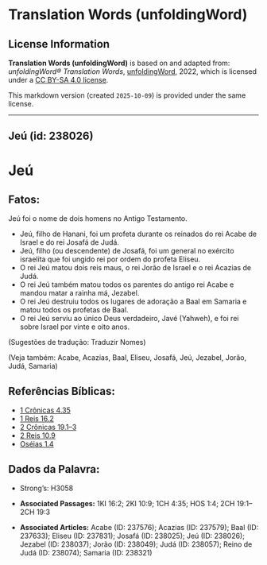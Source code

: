 # Translation Words (unfoldingWord)

## License Information

**Translation Words (unfoldingWord)** is based on and adapted from: _unfoldingWord® Translation Words_, [unfoldingWord](https://unfoldingword.org/utw), 2022, which is licensed under a [CC BY-SA 4.0 license](https://creativecommons.org/licenses/by-sa/4.0/legalcode.en).

This markdown version (created `2025-10-09`) is provided under the same license.



--------------------------------

## Jeú (id: 238026)

Jeú
===

Fatos:
------

Jeú foi o nome de dois homens no Antigo Testamento.

* Jeú, filho de Hanani, foi um profeta durante os reinados do rei Acabe de Israel e do rei Josafá de Judá.
* Jeú, filho (ou descendente) de Josafá, foi um general no exército israelita que foi ungido rei por ordem do profeta Eliseu.
* O rei Jeú matou dois reis maus, o rei Jorão de Israel e o rei Acazias de Judá.
* O rei Jeú também matou todos os parentes do antigo rei Acabe e mandou matar a rainha má, Jezabel.
* O rei Jeú destruiu todos os lugares de adoração a Baal em Samaria e matou todos os profetas de Baal.
* O rei Jeú serviu ao único Deus verdadeiro, Javé (Yahweh), e foi rei sobre Israel por vinte e oito anos.

(Sugestões de tradução: Traduzir Nomes)

(Veja também: Acabe, Acazias, Baal, Eliseu, Josafá, Jeú, Jezabel, Jorão, Judá, Samaria)

Referências Bíblicas:
---------------------

* [1 Crônicas 4\.35](https://ref.ly/1Chr4:35)
* [1 Reis 16\.2](https://ref.ly/1Kgs16:2)
* [2 Crônicas 19\.1–3](https://ref.ly/2Chr19:1-2Chr19:3)
* [2 Reis 10\.9](https://ref.ly/2Kgs10:9)
* [Oséias 1\.4](https://ref.ly/Hos1:4)

Dados da Palavra:
-----------------

* Strong’s: H3058

* **Associated Passages:** 1KI 16:2; 2KI 10:9; 1CH 4:35; HOS 1:4; 2CH 19:1–2CH 19:3
* **Associated Articles:** Acabe (ID: 237576); Acazias (ID: 237579); Baal (ID: 237633); Eliseu (ID: 237831); Josafá (ID: 238025); Jeú (ID: 238026); Jezabel (ID: 238037); Jorão (ID: 238049); Judá (ID: 238057); Reino de Judá (ID: 238074); Samaria (ID: 238321)

